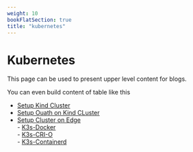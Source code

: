 ```yaml
---
weight: 10
bookFlatSection: true
title: "kubernetes"
---
```


# Kubernetes

This page can be used to present upper level content for blogs. 

You can even build content of table like this

- [Setup Kind Cluster](/hugo-publish/docs/Kubernetes/kind-cluster)
- [Setup Ouath on Kind CLuster](/docs/Kubernetes/Setup-Ouath)
- [Setup Cluster on Edge](/docs/Kubernetes/Edge) \
         - [K3s-Docker](/docs/Kubernetes/Edge/docker-k3s) \
         - [K3s-CRI-O](/docs/Kubernetes/Edge/crio-k3s) \
         - [K3s-Containerd](/docs/Kubernetes/Edge/containerd-k3s)
